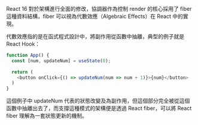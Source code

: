 React 16 對於架構進行全面的修改，協調器作為控制 render 的核心採用了 fiber 這種資料結構，fiber 可以視為代數效應（Algebraic Effects）在 React 中的實現。

代數效應指的是在函式程式設計中，將副作用從函數中抽離，典型的例子就是 React Hook：

```js
function App() {
  const [num, updateNum] = useState(0);
  
  return (
    <button onClick={() => updateNum(num => num + 1)}>{num}</button>  
  )
}
```

這個例子中 updateNum 代表的狀態改變及為副作用，但這個部分完全被從這個函數中抽離出去了，而支撐這種模式的架構便是透過 React fiber，可以將 React fiber 理解為一套狀態更新的機制。
